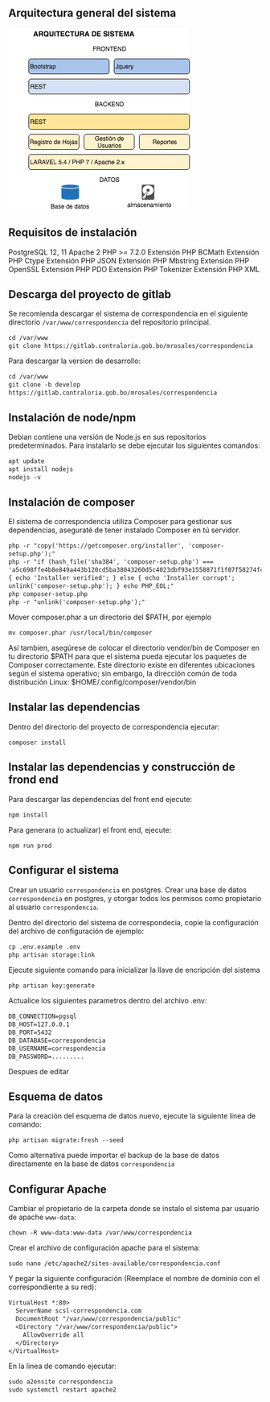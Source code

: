 ## Arquitectura general del sistema

![Alt text](/resources/assets/images/Arquitectura-Hoja-de-Ruta.png?raw=true "Optional Title")

## Requisitos de instalación

PostgreSQL 12, 11
Apache 2
PHP >= 7.2.0
Extensión PHP BCMath
Extensión PHP Ctype
Extensión PHP JSON
Extensión PHP Mbstring
Extensión PHP OpenSSL
Extensión PHP PDO
Extensión PHP Tokenizer
Extensión PHP XML

## Descarga del proyecto de gitlab

Se recomienda descargar el sistema de correspondencia en el siguiente directorio `/var/www/correspondencia` del repositorio
principal.

```
cd /var/www
git clone https://gitlab.contraloria.gob.bo/mrosales/correspondencia
```

Para descargar la version de desarrollo:

```
cd /var/www
git clone -b develop https://gitlab.contraloria.gob.bo/mrosales/correspondencia
```

## Instalación de node/npm

Debian contiene una versión de Node.js en sus repositorios predeterminados.
Para instalarlo se debe ejecutar los siguientes comandos:

```
apt update
apt install nodejs
nodejs -v
```

## Instalación de composer

El sistema de correspondencia utiliza Composer para gestionar sus dependencias, aseguraté de tener instalado Composer en tú servidor.

```
php -r "copy('https://getcomposer.org/installer', 'composer-setup.php');"
php -r "if (hash_file('sha384', 'composer-setup.php') === 'a5c698ffe4b8e849a443b120cd5ba38043260d5c4023dbf93e1558871f1f07f58274fc6f4c93bcfd858c6bd0775cd8d1') { echo 'Installer verified'; } else { echo 'Installer corrupt'; unlink('composer-setup.php'); } echo PHP_EOL;"
php composer-setup.php
php -r "unlink('composer-setup.php');"
```

Mover composer.phar a un directorio del $PATH, por ejemplo

```
mv composer.phar /usr/local/bin/composer
```

Así tambien, asegúrese de colocar el directorio vendor/bin de Composer en tu directorio $PATH para que el sistema pueda ejecutar los paquetes de Composer correctamente.
Este directorio existe en diferentes ubicaciones según el sistema operativo; sin embargo, la dirección común de toda distribución Linux: $HOME/.config/composer/vendor/bin

## Instalar las dependencias

Dentro del directorio del proyecto de correspondencia ejecutar:

```
composer install
```

## Instalar las dependencias y construcción de frond end

Para descargar las dependencias del front end ejecute:

```
npm install
```

Para generara (o actualizar) el front end, ejecute:

```
npm run prod
```

## Configurar el sistema

Crear un usuario `correspondencia` en postgres.
Crear una base de datos `correspondencia` en postgres, y otorgar todos los permisos como propietario al usuario `correspondencia`.

Dentro del directorio del sistema de correspondecia, copie la configuración del archivo de configuración de ejemplo:

```
cp .env.example .env
php artisan storage:link
```
Ejecute siguiente comando para inicializar la llave de encripción del sistema

```
php artisan key:generate
```

Actualice los siguientes parametros dentro del archivo .env:

```
DB_CONNECTION=pgsql
DB_HOST=127.0.0.1
DB_PORT=5432
DB_DATABASE=correspondencia
DB_USERNAME=correspondencia
DB_PASSWORD=.........
```

Despues de editar 

## Esquema de datos

Para la creación del esquema de datos nuevo, ejecute la siguiente linea de comando:

```
php artisan migrate:fresh --seed
```

Como alternativa puede importar el backup de la base de datos directamente en la base de datos `correspondencia`

## Configurar Apache

Cambiar el propietario de la carpeta donde se instalo el sistema par usuario de apache `www-data`:

```
chown -R www-data:www-data /var/www/correspondencia
```

Crear el archivo de configuración apache para el sistema:

```
sudo nano /etc/apache2/sites-available/correspondencia.conf
```

Y pegar la siguiente configuración (Reemplace el nombre de dominio con el correspondiente a su red):

```
VirtualHost *:80>
  ServerName scsl-correspondencia.com
  DocumentRoot "/var/www/correspondencia/public"
  <Directory "/var/www/correspondencia/public">
    AllowOverride all
  </Directory>
</VirtualHost>
```

En la linea de comando ejecutar:

```
sudo a2ensite correspondencia
sudo systemctl restart apache2
```

